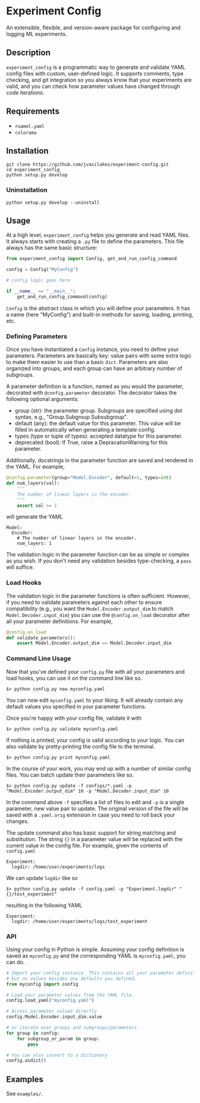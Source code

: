 # Experiment Config

An extensible, flexible, and version-aware package for configuring and logging ML experiments.


## Description

`experiment_config` is a programmatic way to generate and validate YAML config files with custom, user-defined logic. It supports comments, type checking, and git integration so you always know that your experiments are valid, and you can check how parameter values have changed through code iterations.

## Requirements

 * `ruamel.yaml`
 * `colorama`



## Installation

```
git clone https://github.com/jvasilakes/experiment-config.git
cd experiment_config
python setup.py develop
```

### Uninstallation

```
python setup.py develop --uninstall
```


## Usage

At a high level, `experiment_config` helps you generate and read YAML files. It always starts with creating a `.py` file to define the parameters. This file always has the same basic structure:

```python
from experiment_config import Config, get_and_run_config_command

config = Config("MyConfig")

# config logic goes here

if __name__ == "__main__":
    get_and_run_config_command(config)
```

`Config` is the abstract class in which you will define your parameters. It has a name (here "MyConfig") and built-in methods for saving, loading, printing, etc.


### Defining Parameters

Once you have instantiated a `Config` instance, you need to define your parameters.
Parameters are basically key: value pairs with some extra logic to make them easier to use than a basic `dict`. Parameters are also organized into groups, and each group can have an arbitrary number of subgroups. 

A parameter definition is a function, named as you would the parameter, decorated with `@config.parameter` decorator. The decorator takes the following optional arguments:

  * group (str): the parameter group. Subgroups are specified using dot syntax, e.g., "Group.Subgroup.Subsubgroup".
  * default (any): the default value for this parameter. This value will be filled in automatically when generating a template config.
  * types (type or tuple of types): accepted datatype for this parameter.
  * deprecated (bool): If True, raise a DepracationWarning for this parameter.

Additionally, docstrings in the parameter function are saved and rendered in the YAML. For example,

```python
@config.parameter(group="Model.Encoder", default=1, types=int)
def num_layers(val):
    """
    The number of linear layers in the encoder.
    """
    assert val >= 1
```

will generate the  YAML

```
Model:
  Encoder:
    # The number of linear layers in the encoder.
    num_layers: 1
```

The validation logic in the parameter function can be as simple or complex as you wish. If you don't need any validation besides type-checking, a `pass` will suffice.


### Load Hooks

The validation logic in the parameter functions is often sufficient. However, if you need to validate parameters against each other to ensure compatibility (e.g., you want the `Model.Encoder.output_dim` to match `Model.Decoder.input_dim`) you can use the `@config.on_load` decorator after all your parameter definitions. For example,

```python
@config.on_load
def validate_parameters():
    assert Model.Encoder.output_dim == Model.Decoder.input_dim
```

### Command Line Usage

Now that you've defined your `config.py` file with all your parameters and load hooks, you can use it on the command line like so.

```
$> python config.py new myconfig.yaml
```

You can now edit `myconfig.yaml` to your liking. It will already contain any default values you specified in your parameter functions.

Once you're happy with your config file, validate it with 

```
$> python config.py validate myconfig.yaml
```

If nothing is printed, your config is valid according to your logic. You can also validate by pretty-printing the config file to the terminal.

```
$> python config.py print myconfig.yaml
```

In the course of your work, you may end up with a number of similar config files. You can batch update their parameters like so.

```
$> python config.py update -f configs/*.yaml -p "Model.Encoder.output_dim" 10 -p "Model.Decoder.input_dim" 10
```

In the command above `-f` specifies a list of files to edit and `-p` is a single parameter, new value pair to update. The original version of the file will be saved with a `.yaml.orig` extension in case you need to roll back your changes.

The update command also has basic support for string matching and substitution. The string `{}` in a parameter value will be replaced with the current value in the config file. For example, given the contents of `config.yaml`

```
Experiment:
  logdir: /home/user/experiments/logs
```

We can update `logdir` like so

```
$> python config.py update -f config.yaml -p "Experiment.logdir" "{}/test_experiment"
```

resulting in the following YAML

```
Experiment:
  logdir: /home/user/experiments/logs/test_experiment
```

### API

Using your config in Python is simple. Assuming your config definition is saved as `myconfig.py` and the corresponding YAML is `myconfig.yaml`, you can do.

```python
# Import your config instance. This contains all your parameter definitions,
# but no values besides any defaults you defined.
from myconfig import config

# Load your parameter values from the YAML file.
config.load_yaml("myconfig.yaml")

# Access parameter values directly
config.Model.Encoder.input_dim.value

# or iterate over groups and subgroups/parameters
for group in config:
    for subgroup_or_param in group:
        pass

# You can also convert to a dictionary
config.asdict()
```

## Examples

See `examples/`.
